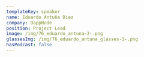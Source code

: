 ```yaml
---
templateKey: speaker
name: Eduardo Antuña Diez
company: DappNode
position: Project Lead
image: /img/76_eduardo_antuna-2-.png
glassesImg: /img/76_eduardo_antuna_glasses-1-.png
hasPodcast: false
---
```


